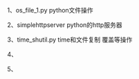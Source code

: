 1、os_file_1.py python文件操作


2、simplehttpserver python的http服务器


3、time_shutil.py time和文件复制 覆盖等操作


4、


5、

